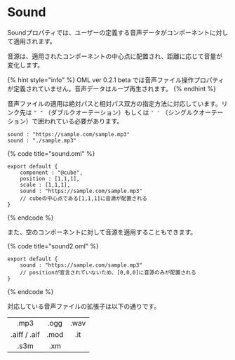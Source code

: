 # Sound

Soundプロパティでは、ユーザーの定義する音声データがコンポーネントに対して適用されます。

音源は、適用されたコンポーネントの中心点に配置され、距離に応じて音量が変化します。

{% hint style="info" %}
OML ver 0.2.1 beta では音声ファイル操作プロパティが定義されていません。音声データはループ再生されます。
{% endhint %}

音声ファイルの適用は絶対パスと相対パス双方の指定方法に対応しています。リンク先は `" "` （ダブルクオーテーション）もしくは `' '` （シングルクオーテーション）で囲われている必要があります。

```text
sound : "https://sample.com/sample.mp3"
sound : "./sample.mp3"
```

{% code title="sound.oml" %}
```text
export default {
    component : "@cube",
    position : [1,1,1],
    scale : [1,1,1],
    sound : "https://sample.com/sample.mp3"
    // cubeの中心点である[1,1,1]に音源が配置される
}
```
{% endcode %}

また、空のコンポーネントに対して音源を適用することもできます。

{% code title="sound2.oml" %}
```text
export default {
    sound : "https://sample.com/sample.mp3"
    // positionが宣言されていないため、[0,0,0]に音源のみが配置される
}
```
{% endcode %}

対応している音声ファイルの拡張子は以下の通りです。

|  |  |  |
| :---: | :---: | :---: |
| .mp3 | .ogg | .wav |
| .aiff / .aif | .mod | .it |
| .s3m | .xm |  |

